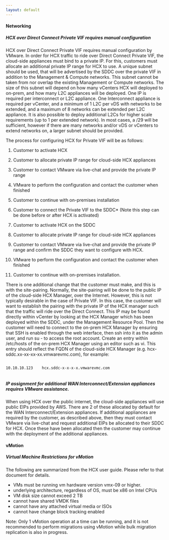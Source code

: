 ```yaml
---
layout: default
---
```



#### Networking

##### HCX over Direct Connect Private VIF requires manual configuration
HCX over Direct Connect Private VIF requires manual configuration by VMware. In order for HCX traffic to ride over Direct Connect Private VIF, the cloud-side appliances must bind to a private IP. For this, customers must allocate an additional private IP range for HCX to use. A unique subnet should be used, that will be advertised by the SDDC over the private VIF in addition to the Management & Compute networks. This subnet cannot be taken from nor overlap the existing Management or Compute networks.
The size of this subnet will depend on how many vCenters HCX will deployed to on-prem, and how many L2C appliances will be deployed. One IP is required per interconnect or L2C appliance.  One Interconnect appliance is required per vCenter, and a minimum of 1 L2C per vDS with networks to be extended, and a maximum of 8 networks can be extended per L2C appliance.  It is also possible to deploy additional L2Cs for higher scale requirements (up to 1 per extended network). In most cases, a /29 will be sufficient, however if there are many networks and/or vDS or vCenters to extend networks on, a larger subnet should be provided.

The process for configuring HCX for Private VIF will be as follows:
1. Customer to activate HCX
2. Customer to allocate private IP range for cloud-side HCX appliances
3. Customer to contact VMware via live-chat and provide the private IP range
4. VMware to perform the configuration and contact the customer when finished
5. Customer to continue with on-premises installation

1. Customer to connect the Private VIF to the SDDC* (Note this step can be done before or after HCX is activated)
2. Customer to activate HCX on the SDDC
3. Customer to allocate private IP range for cloud-side HCX appliances
4. Customer to contact VMware via live-chat and provide the private IP range and confirm the SDDC they want to configure with HCX.
5. VMware to perform the configuration and contact the customer when finished
6. Customer to continue with on-premises installation.

There is one additional change that the customer must make, and this is with the site-pairing. Normally, the site-pairing will be done to the public IP of the cloud-side HCX Manager, over the Internet. However, this is not typically desirable in the case of Private VIF. In this case, the customer will want to establish the pairing with the private IP of the HCX manager such that the traffic will ride over the Direct Connect. This IP may be found directly within vCenter by looking at the HCX Manager which has been deployed within the SDDC, under the Management Resource Pool. Then the customer will need to connect to the on-prem HCX Manager by ensuring that SSH is enabled through the web interface, then ssh into it as the admin user, and run su - to access the root account. Create an entry within /etc/hosts of the on-prem HCX Manager using an editor such as vi. This entry should reflect the FQDN of the cloud-side HCX Manager (e.g. hcx-sddc.xx-xx-xx-xx.vmwarevmc.com), for example:

<pre class="mycode"><code>
10.10.10.123	hcx.sddc-x-x-x-x.vmwarevmc.com

</code></pre>


##### IP assignment for additional WAN Interconnect/Extension appliances requires VMware assistance.
When using HCX over the public internet, the cloud-side appliances will use public EIPs provided by AWS. There are 2 of these allocated by default for the WAN Interconnect/Extension appliances. If additional appliances are required by the customer, as described above, then they must contact VMware via live-chat and request additional EIPs be allocated to their SDDC for HCX. Once these have been allocated then the customer may continue with the deployment of the additional appliances.




#### vMotion

##### Virtual Machine Restrictions for vMotion
The following are summarized from the HCX user guide. Please refer to that document for details.
* VMs must be running vm hardware version vmx-09 or higher.
* underlying architecture, regardless of OS, must be x86 on Intel CPUs
* VM disk size cannot exceed 2 TB
* cannot have shared VMDK files
* cannot have any attached virtual media or ISOs
* cannot have change block tracking enabled

Note: Only 1 vMotion operation at a time can be running, and it is not recommended to perform migrations using vMotion while bulk migration replication is also in progress.



